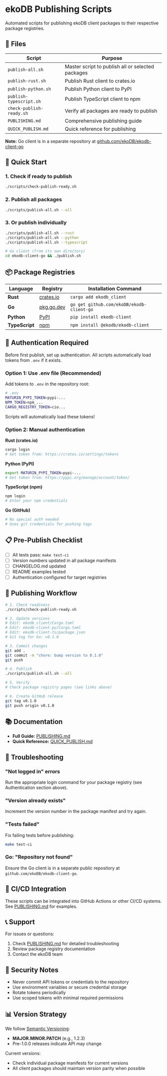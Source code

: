 # ekoDB Publishing Scripts

Automated scripts for publishing ekoDB client packages to their respective
package registries.

## 📁 Files

| Script                   | Purpose                                           |
| ------------------------ | ------------------------------------------------- |
| `publish-all.sh`         | Master script to publish all or selected packages |
| `publish-rust.sh`        | Publish Rust client to crates.io                  |
| `publish-python.sh`      | Publish Python client to PyPI                     |
| `publish-typescript.sh`  | Publish TypeScript client to npm                  |
| `check-publish-ready.sh` | Verify all packages are ready to publish          |
| `PUBLISHING.md`          | Comprehensive publishing guide                    |
| `QUICK_PUBLISH.md`       | Quick reference for publishing                    |

**Note:** Go client is in a separate repository at
[github.com/ekoDB/ekodb-client-go](https://github.com/ekoDB/ekodb-client-go)

## 🚀 Quick Start

### 1. Check if ready to publish

```bash
./scripts/check-publish-ready.sh
```

### 2. Publish all packages

```bash
./scripts/publish-all.sh --all
```

### 3. Or publish individually

```bash
./scripts/publish-all.sh --rust
./scripts/publish-all.sh --python
./scripts/publish-all.sh --typescript

# Go client (from its own directory)
cd ekodb-client-go && ./publish.sh
```

## 📦 Package Registries

| Language       | Registry                         | Installation Command                      |
| -------------- | -------------------------------- | ----------------------------------------- |
| **Rust**       | [crates.io](https://crates.io)   | `cargo add ekodb_client`                  |
| **Go**         | [pkg.go.dev](https://pkg.go.dev) | `go get github.com/ekoDB/ekodb-client-go` |
| **Python**     | [PyPI](https://pypi.org)         | `pip install ekodb-client`                |
| **TypeScript** | [npm](https://npmjs.com)         | `npm install @ekodb/ekodb-client`         |

## 🔑 Authentication Required

Before first publish, set up authentication. All scripts automatically load
tokens from `.env` if it exists.

### Option 1: Use .env file (Recommended)

Add tokens to `.env` in the repository root:

```bash
# .env
MATURIN_PYPI_TOKEN=pypi-...
NPM_TOKEN=npm_...
CARGO_REGISTRY_TOKEN=cio...
```

Scripts will automatically load these tokens!

### Option 2: Manual authentication

**Rust (crates.io)**

```bash
cargo login
# Get token from: https://crates.io/settings/tokens
```

**Python (PyPI)**

```bash
export MATURIN_PYPI_TOKEN=pypi-...
# Get token from: https://pypi.org/manage/account/token/
```

**TypeScript (npm)**

```bash
npm login
# Enter your npm credentials
```

**Go (GitHub)**

```bash
# No special auth needed
# Uses git credentials for pushing tags
```

## 📋 Pre-Publish Checklist

- [ ] All tests pass: `make test-ci`
- [ ] Version numbers updated in all package manifests
- [ ] CHANGELOG.md updated
- [ ] README examples tested
- [ ] Authentication configured for target registries

## 🔄 Publishing Workflow

```bash
# 1. Check readiness
./scripts/check-publish-ready.sh

# 2. Update versions
# Edit: ekodb_client/Cargo.toml
# Edit: ekodb-client-py/Cargo.toml
# Edit: ekodb-client-ts/package.json
# Git tag for Go: v0.1.0

# 3. Commit changes
git add .
git commit -m "chore: bump version to 0.1.0"
git push

# 4. Publish
./scripts/publish-all.sh --all

# 5. Verify
# Check package registry pages (see links above)

# 6. Create GitHub release
git tag v0.1.0
git push origin v0.1.0
```

## 📚 Documentation

- **Full Guide:** [PUBLISHING.md](./PUBLISHING.md)
- **Quick Reference:** [QUICK_PUBLISH.md](./QUICK_PUBLISH.md)

## 🐛 Troubleshooting

### "Not logged in" errors

Run the appropriate login command for your package registry (see Authentication
section above).

### "Version already exists"

Increment the version number in the package manifest and try again.

### "Tests failed"

Fix failing tests before publishing:

```bash
make test-ci
```

### Go: "Repository not found"

Ensure the Go client is in a separate public repository at
`github.com/ekoDB/ekodb-client-go`.

## 🎯 CI/CD Integration

These scripts can be integrated into GitHub Actions or other CI/CD systems. See
[PUBLISHING.md](./PUBLISHING.md) for examples.

## 📞 Support

For issues or questions:

1. Check [PUBLISHING.md](./PUBLISHING.md) for detailed troubleshooting
2. Review package registry documentation
3. Contact the ekoDB team

## 🔐 Security Notes

- Never commit API tokens or credentials to the repository
- Use environment variables or secure credential storage
- Rotate tokens periodically
- Use scoped tokens with minimal required permissions

## 📊 Version Strategy

We follow [Semantic Versioning](https://semver.org/):

- **MAJOR.MINOR.PATCH** (e.g., 1.2.3)
- Pre-1.0.0 releases indicate API may change

Current versions:

- Check individual package manifests for current versions
- All client packages should maintain version parity when possible
